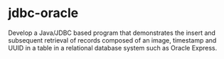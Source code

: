 # jdbc-oracle
Develop a Java/JDBC based program that demonstrates the insert and subsequent retrieval of records composed of an image, timestamp and UUID in a table in a relational database system such as Oracle Express.
